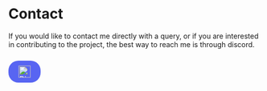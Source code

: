 # Contact

If you would like to contact me directly with a query, or if you are interested in contributing to the project, the best way to reach me is through discord.

<div style="height: 10px;"></div>

<a class="discord-widget" href="https://discord.com/users/1052723959185031228" target="_blank" title="Join my Discord!">
  <div class="discord-widget-content">
    <img class="discord-widget-icon" src="https://uxwing.com/wp-content/themes/uxwing/download/brands-and-social-media/discord-white-icon.png" alt="Discord Logo" />
  </div>
</a>

<style>
  .discord-widget {
    display: inline-block;
    background-color: #5865F2;
    color: white;
    padding: 10px 20px;
    border-radius: 20px;
    text-decoration: none;
  }

  .discord-widget-content {
    display: flex;
    align-items: center;
    gap: 10px;
  }

  .discord-widget-icon {
    width: 24px;
    height: 24px;
  }

  .discord-widget-text {
    font-weight: bold;
    text-decoration: none;
  }
</style>

